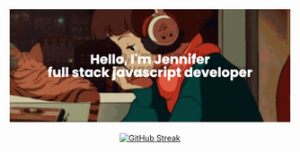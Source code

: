 

<div style="display: flex; justify-content: center; margin-bottom: 20px;">
<img src="img/banner.png" alt="Lofi Girl" width="500">
</div>


<p align="center">
<a href="https://git.io/streak-stats">
<img src="https://streak-stats.demolab.com?user=jennisung&theme=submarine-flowers" alt="GitHub Streak">
</a>
</p>

